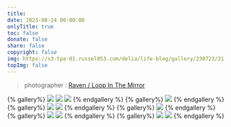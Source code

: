 ```yaml
---
title: 
date: 2023-08-24 00:00:00
onlyTitle: true
toc: false
donate: false
share: false
copyright: false
img: https://s3-tpe-01.russel053.com/delia/life-blog/gallery/230723/31.jpg
topImg: false
---
```


> photographer : [Raven / Loop In The Mirror](https://www.facebook.com/loopinthemirror)

{% gallery%}
![](https://s3-tpe-01.russel053.com/delia/life-blog/gallery/230723/24.jpg)
![](https://s3-tpe-01.russel053.com/delia/life-blog/gallery/230723/25.jpg)
![](https://s3-tpe-01.russel053.com/delia/life-blog/gallery/230723/27.jpg)
{% endgallery %}
{% gallery%}
![](https://s3-tpe-01.russel053.com/delia/life-blog/gallery/230723/28.jpg)
{% endgallery %}
{% gallery%}
![](https://s3-tpe-01.russel053.com/delia/life-blog/gallery/230723/30.jpg)
![](https://s3-tpe-01.russel053.com/delia/life-blog/gallery/230723/31.jpg)
{% endgallery %}
{% gallery%}
![](https://s3-tpe-01.russel053.com/delia/life-blog/gallery/230723/29.jpg)
{% endgallery %}
{% gallery%}
![](https://s3-tpe-01.russel053.com/delia/life-blog/gallery/230723/32.jpg)
![](https://s3-tpe-01.russel053.com/delia/life-blog/gallery/230723/33.jpg)
{% endgallery %}
{% gallery%}
![](https://s3-tpe-01.russel053.com/delia/life-blog/gallery/230723/34.jpg)
![](https://s3-tpe-01.russel053.com/delia/life-blog/gallery/230723/35.jpg)
{% endgallery %}